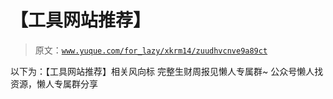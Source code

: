 # 【工具网站推荐】

> 原文：[`www.yuque.com/for_lazy/xkrm14/zuudhvcnve9a89ct`](https://www.yuque.com/for_lazy/xkrm14/zuudhvcnve9a89ct)

<ne-p id="u4990ed3c" data-lake-id="u4990ed3c"><ne-text id="ude028899">以下为：【工具网站推荐】相关风向标</ne-text></ne-p> <ne-p id="u9e2013e7" data-lake-id="u9e2013e7"><ne-text id="uea2e3cbb">完整生财周报见懒人专属群~</ne-text></ne-p> <ne-p id="u5e4834ef" data-lake-id="u5e4834ef"><ne-text id="u1eb59534">公众号懒人找资源，懒人专属群分享</ne-text></ne-p>